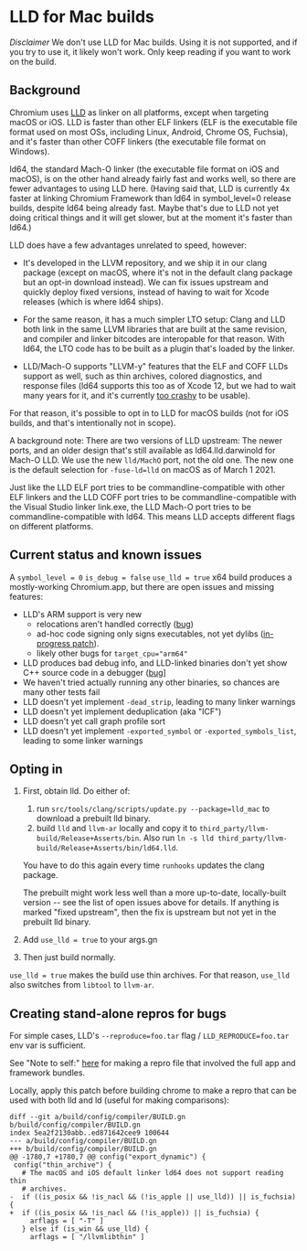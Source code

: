 # LLD for Mac builds

*Disclaimer* We don't use LLD for Mac builds. Using it is not supported, and
if you try to use it, it likely won't work. Only keep reading if you want to
work on the build.

## Background

Chromium uses [LLD](https://lld.llvm.org/) as linker on all platforms,
except when targeting macOS or iOS. LLD is faster than other ELF linkers (ELF
is the executable file format used on most OSs, including Linux, Android,
Chrome OS, Fuchsia), and it's faster than other COFF linkers (the executable
file format on Windows).

ld64, the standard Mach-O linker (the executable file format on iOS and macOS),
is on the other hand already fairly fast and works well, so there are fewer
advantages to using LLD here. (Having said that, LLD is currently 4x faster
at linking Chromium Framework than ld64 in symbol\_level=0 release builds,
despite ld64 being already fast. Maybe that's due to LLD not yet doing
critical things and it will get slower, but at the moment it's faster than
ld64.)

LLD does have a few advantages unrelated to speed, however:

- It's developed in the LLVM repository, and we ship it in our clang package
  (except on macOS, where it's not in the default clang package but an opt-in
  download instead). We can fix issues upstream and quickly deploy fixed
  versions, instead of having to wait for Xcode releases (which is where ld64
  ships).

- For the same reason, it has a much simpler LTO setup: Clang and LLD both link
  in the same LLVM libraries that are built at the same revision, and compiler
  and linker bitcodes are interopable for that reason. With ld64, the LTO code
  has to be built as a plugin that's loaded by the linker.

- LLD/Mach-O supports "LLVM-y" features that the ELF and COFF LLDs support as
  well, such as thin archives, colored diagnostics, and response files
  (ld64 supports this too as of Xcode 12, but we had to wait many years for it,
  and it's currently [too crashy](https://crbug.com/1147968) to be usable).

For that reason, it's possible to opt in to LLD for macOS builds (not for
iOS builds, and that's intentionally not in scope).

A background note: There are two versions of LLD upstream: The newer ports,
and an older design that's still available as ld64.lld.darwinold for Mach-O
LLD. We use the new `lld/MachO` port, not the old one. The new one is the
default selection for `-fuse-ld=lld` on macOS as of March 1 2021.

Just like the LLD ELF port tries to be commandline-compatible with other ELF
linkers and the LLD COFF port tries to be commandline-compatible with the
Visual Studio linker link.exe, the LLD Mach-O port tries to be
commandline-compatible with ld64. This means LLD accepts different flags on
different platforms.

## Current status and known issues

A `symbol_level = 0` `is_debug = false` `use_lld = true` x64 build produces
a mostly-working Chromium.app, but there are open issues and missing features:

- LLD's ARM support is very new
  - relocations aren't handled correctly ([bug](https://llvm.org/PR49444))
  - ad-hoc code signing only signs executables, not yet dylibs
    ([in-progress patch](https://reviews.llvm.org/D97994)).
  - likely other bugs for `target_cpu="arm64"`
- LLD produces bad debug info, and LLD-linked binaries don't yet show C++
  source code in a debugger ([bug](https://llvm.org/PR48714)]
- We haven't tried actually running any other binaries, so chances are many
  other tests fail
- LLD doesn't yet implement `-dead_strip`, leading to many linker warnings
- LLD doesn't yet implement deduplication (aka "ICF")
- LLD doesn't yet call graph profile sort
- LLD doesn't yet implement `-exported_symbol` or `-exported_symbols_list`,
  leading to some linker warnings

## Opting in

1. First, obtain lld. Do either of:

   1. run `src/tools/clang/scripts/update.py --package=lld_mac` to download a
      prebuilt lld binary.
   2. build `lld` and `llvm-ar` locally and copy it to
      `third_party/llvm-build/Release+Asserts/bin`. Also run
      `ln -s lld third_party/llvm-build/Release+Asserts/bin/ld64.lld`.

   You have to do this again every time `runhooks` updates the clang
   package.

   The prebuilt might work less well than a more up-to-date, locally-built
   version -- see the list of open issues above for details. If anything is
   marked "fixed upstream", then the fix is upstream but not yet in the
   prebuilt lld binary.

2. Add `use_lld = true` to your args.gn

3. Then just build normally.

`use_lld = true` makes the build use thin archives. For that reason, `use_lld`
also switches from `libtool` to `llvm-ar`.

## Creating stand-alone repros for bugs

For simple cases, LLD's `--reproduce=foo.tar` flag / `LLD_REPRODUCE=foo.tar`
env var is sufficient.

See "Note to self:" [here](https://bugs.llvm.org/show_bug.cgi?id=48657#c0) for
making a repro file that involved the full app and framework bundles.

Locally, apply this patch before building chrome to make a repro that can
be used with both lld and ld (useful for making comparisons):

    diff --git a/build/config/compiler/BUILD.gn b/build/config/compiler/BUILD.gn
    index 5ea2f2130abb..ed871642cee9 100644
    --- a/build/config/compiler/BUILD.gn
    +++ b/build/config/compiler/BUILD.gn
    @@ -1780,7 +1780,7 @@ config("export_dynamic") {
     config("thin_archive") {
       # The macOS and iOS default linker ld64 does not support reading thin
       # archives.
    -  if ((is_posix && !is_nacl && (!is_apple || use_lld)) || is_fuchsia) {
    +  if ((is_posix && !is_nacl && (!is_apple)) || is_fuchsia) {
         arflags = [ "-T" ]
       } else if (is_win && use_lld) {
         arflags = [ "/llvmlibthin" ]

